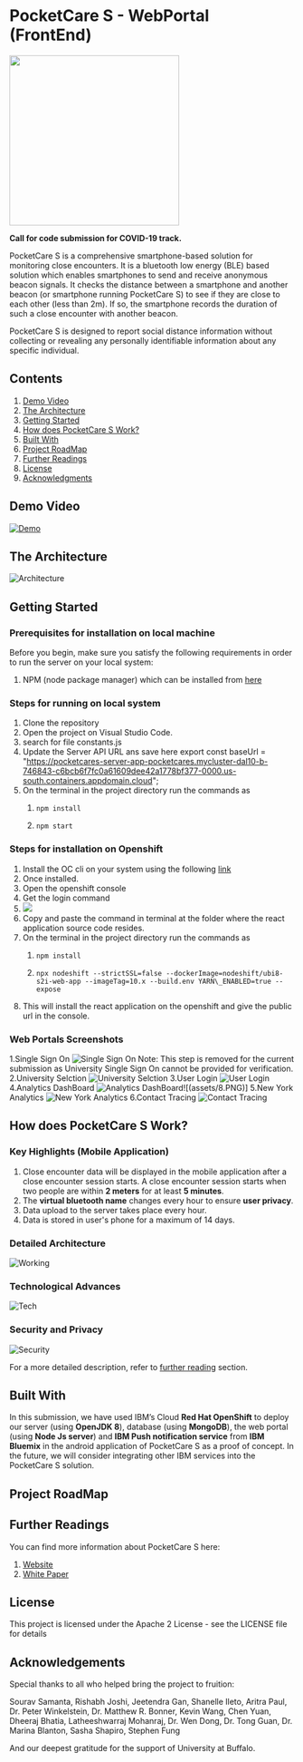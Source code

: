 # PocketCare S - WebPortal (FrontEnd)

<img src="https://github.com/PocketCareS/PocketCareS-Android/blob/development/assets/logo.png" width="300">

**Call for code submission for COVID-19 track.**

PocketCare S is a comprehensive smartphone-based solution for monitoring close encounters. It is a bluetooth low energy (BLE) based solution which enables smartphones to send and receive anonymous beacon signals. It checks the distance between a smartphone and another beacon (or smartphone running PocketCare S) to see if they are close to each other (less than 2m). If so, the smartphone records the duration of such a close encounter with another beacon. 

PocketCare S is designed to report social distance information without collecting or revealing any personally identifiable information about any specific individual.


## Contents 
1. [Demo Video](#demo-video) 
2. [The Architecture](#the-architecture)
3. [Getting Started](#getting-started)
4. [How does PocketCare S Work?](#how-does-pocketcare-s-work)
5. [Built With](#built-with)
6. [Project RoadMap](#project-roadmap)
7. [Further Readings](#further-readings)
8. [License](#license)
9. [Acknowledgments](#acknowledgements)

## Demo Video 

[![Demo](http://img.youtube.com/vi/JnOWwagUgxQ/0.jpg)](http://www.youtube.com/watch?v=JnOWwagUgxQ "PocketCare S Demo")
 
 
## The Architecture

![Architecture](https://github.com/PocketCareS/PocketCareS-Android/blob/development/assets/PocketCareS_Design_Simplified.png)

## Getting Started  

### Prerequisites for installation on local machine

Before you begin, make sure you satisfy the following requirements in order to run the server on your local system:

1. NPM (node package manager) which can be installed from [here](https://nodejs.org/en/download/)
   
### Steps for running on local system
1. Clone the repository
2. Open the project on Visual Studio Code.
3. search for file constants.js
4. Update the Server API URL ans save here
   export const baseUrl =
  "https://pocketcares-server-app-pocketcares.mycluster-dal10-b-746843-c6bcb6f7fc0a61609dee42a1778bf377-0000.us-south.containers.appdomain.cloud";
5. On the terminal in the project directory run the commands as
    1. ```npm install```
    
    2. ```npm start```

### Steps for installation on Openshift 
1. Install the OC cli on your system using the following [link](https://mirror.openshift.com/pub/openshift-v4/clients/oc/)
2. Once installed.
3. Open the openshift console
4. Get the login command
5. ![](assets/2.png)
6. Copy and paste the command in terminal at the folder where the react application source code resides.
7. On the terminal in the project directory run the commands as
    1. ```npm install```
    
    2. ```npx nodeshift --strictSSL=false --dockerImage=nodeshift/ubi8-s2i-web-app --imageTag=10.x --build.env YARN\_ENABLED=true --expose```
9. This will install the react application on the openshift and give the public url in the console.

### Web Portals Screenshots

1.Single Sign On ![Single Sign On](assets/6.png) Note: This step is removed for the current submission as University Single Sign On cannot be provided for verification.
2.University Selction ![University Selction](assets/3.png)
3.User Login ![User Login](assets/4.png)
4.Analytics DashBoard ![Analytics DashBoard](assets/7.PNG)![(assets/8.PNG)]
5.New York Analytics ![New York Analytics](assets/5.png)
6.Contact Tracing ![Contact Tracing](assets/1.png)


## How does PocketCare S Work?

### Key Highlights (Mobile Application)

1. Close encounter data will be displayed in the mobile application after a close encounter session starts. A close encounter session starts when two people are within **2 meters** for at least **5 minutes**. 
2. The **virtual bluetooth name** changes every hour to ensure **user privacy**. 
3. Data upload to the server takes place every hour.
4. Data is stored in user's phone for a maximum of 14 days. 

### Detailed Architecture 

![Working](https://github.com/PocketCareS/PocketCareS-Android/blob/development/assets/PocketCareS_Design_Technical.png)

### Technological Advances

![Tech](https://github.com/PocketCareS/PocketCareS-Android/blob/development/assets/PocketCare_S_Road_Map.png)

### Security and Privacy 

![Security](https://github.com/PocketCareS/PocketCareS-Android/blob/development/assets/PocketCareS-Privacy.png)

For a more detailed description, refer to [further reading](#further-readings) section. 


## Built With 

In this submission, we have used IBM’s Cloud **Red Hat OpenShift** to deploy our server (using **OpenJDK 8**), database (using **MongoDB**), the web portal (using **Node Js server**) and **IBM Push notification service** from **IBM Bluemix** in the android application of PocketCare S as a proof of concept. In the future, we will consider integrating other IBM services into the PocketCare S solution.

## Project RoadMap 

## Further Readings

You can find more information about PocketCare S here:

1. [Website](https://engineering.buffalo.edu/computer-science-engineering/pocketcares.html) 
2. [White Paper](https://docs.google.com/document/d/e/2PACX-1vT6UqA3HByzG5Di576gmz-JWzgKOFx5KLYGgJMpxcmWkOXYJ_vUFz2h1w2LnDNWI4y-xnyKhPi_s70p/pub)

## License 

This project is licensed under the Apache 2 License - see the LICENSE file for details

## Acknowledgements
Special thanks to all who helped bring the project to fruition:

Sourav Samanta, Rishabh Joshi, Jeetendra Gan, Shanelle Ileto, Aritra Paul, Dr. Peter Winkelstein, Dr. Matthew R. Bonner, Kevin Wang, Chen Yuan, Dheeraj Bhatia, Latheeshwarraj Mohanraj, Dr. Wen Dong, Dr. Tong Guan, Dr. Marina Blanton, Sasha Shapiro, Stephen Fung

And our deepest gratitude for the support of University at Buffalo.
